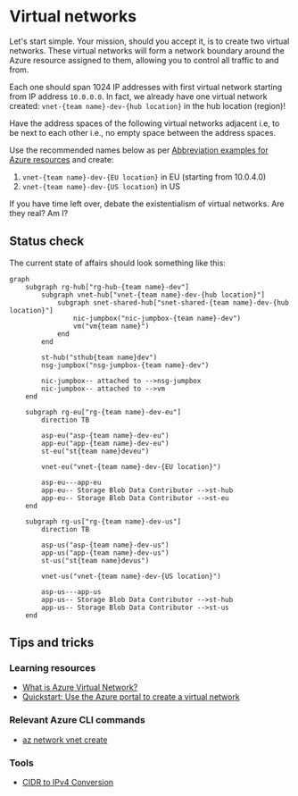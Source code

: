 # Virtual networks

Let's start simple. Your mission, should you accept it, is to create two virtual networks. These virtual networks will form a network boundary around the Azure resource assigned to them, allowing you to control all traffic to and from.

Each one should span 1024 IP addresses with first virtual network starting from IP address `10.0.0.0`. In fact, we already have one virtual network created: `vnet-{team name}-dev-{hub location}` in the hub location (region)!

Have the address spaces of the following virtual networks adjacent i.e, to be next to each other i.e., no empty space between the address spaces.

Use the recommended names below as per [Abbreviation examples for Azure resources](https://learn.microsoft.com/azure/cloud-adoption-framework/ready/azure-best-practices/resource-abbreviations) and create:

1. `vnet-{team name}-dev-{EU location}` in EU (starting from 10.0.4.0)
1. `vnet-{team name}-dev-{US location}` in US

If you have time left over, debate the existentialism of virtual networks. Are they real? Am I?

## Status check

The current state of affairs should look something like this:

```mermaid
graph
    subgraph rg-hub["rg-hub-{team name}-dev"]
        subgraph vnet-hub["vnet-{team name}-dev-{hub location}"]
            subgraph snet-shared-hub["snet-shared-{team name}-dev-{hub location}"]
                nic-jumpbox("nic-jumpbox-{team name}-dev")
                vm("vm{team name}")
            end
        end

        st-hub("sthub{team name}dev")
        nsg-jumpbox("nsg-jumpbox-{team name}-dev")

        nic-jumpbox-- attached to -->nsg-jumpbox
        nic-jumpbox-- attached to -->vm
    end

    subgraph rg-eu["rg-{team name}-dev-eu"]
        direction TB

        asp-eu("asp-{team name}-dev-eu")
        app-eu("app-{team name}-dev-eu")
        st-eu("st{team name}deveu")

        vnet-eu("vnet-{team name}-dev-{EU location}")

        asp-eu---app-eu
        app-eu-- Storage Blob Data Contributor -->st-hub
        app-eu-- Storage Blob Data Contributor -->st-eu
    end

    subgraph rg-us["rg-{team name}-dev-us"]
        direction TB

        asp-us("asp-{team name}-dev-us")
        app-us("app-{team name}-dev-us")
        st-us("st{team name}devus")

        vnet-us("vnet-{team name}-dev-{US location}")

        asp-us---app-us
        app-us-- Storage Blob Data Contributor -->st-hub
        app-us-- Storage Blob Data Contributor -->st-us
    end
```

## Tips and tricks

### Learning resources

* [What is Azure Virtual Network?](https://learn.microsoft.com/azure/virtual-network/virtual-networks-overview)
* [Quickstart: Use the Azure portal to create a virtual network](https://learn.microsoft.com/azure/virtual-network/quick-create-portal)

### Relevant Azure CLI commands

* [az network vnet create](https://learn.microsoft.com/cli/azure/network/vnet?view=azure-cli-latest#az-network-vnet-create())

### Tools

* [CIDR to IPv4 Conversion](https://www.ipaddressguide.com/cidr)
